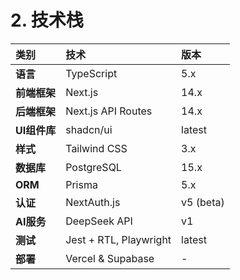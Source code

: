 # 2. 技术栈
| 类别 | 技术 | 版本 |
| :--- | :--- | :--- |
| **语言** | TypeScript | 5.x |
| **前端框架** | Next.js | 14.x |
| **后端框架** | Next.js API Routes | 14.x |
| **UI组件库** | shadcn/ui | latest |
| **样式** | Tailwind CSS | 3.x |
| **数据库** | PostgreSQL | 15.x |
| **ORM** | Prisma | 5.x |
| **认证** | NextAuth.js | v5 (beta) |
| **AI服务** | DeepSeek API | v1 |
| **测试** | Jest + RTL, Playwright | latest |
| **部署** | Vercel & Supabase | - |
